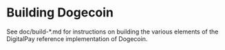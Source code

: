 Building Dogecoin
================

See doc/build-*.md for instructions on building the various
elements of the DigitalPay reference implementation of Dogecoin.
